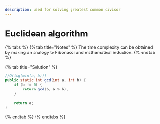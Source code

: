 ```yaml
---
description: used for solving greatest common divisor
---
```


# Euclidean algorithm

{% tabs %}
{% tab title="Notes" %}
The time complexity can be obtained by making an analogy to Fibonacci and mathematical induction. 
{% endtab %}

{% tab title="Solution" %}
```java
//O(log(min(a, b)))
public static int gcd(int a, int b) {
    if (b != 0) {
        return gcd(b, a % b);
    }
    
    return a;
}
```
{% endtab %}
{% endtabs %}



